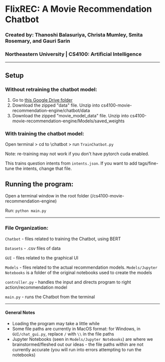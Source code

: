 
# FlixREC: A Movie Recommendation Chatbot
### Created by: Thanoshi Balasuriya, Christa Mumley, Smita Rosemary, and Gauri Sarin
### Northeastern University | CS4100: Artificial Intelligence
---

## Setup 
### Without retraining the chatbot model: 
1. Go to [this Google Drive folder](https://drive.google.com/drive/folders/114bY8i-pJH59j-rHaaZ6ZdVGhBz0KXaY?usp=sharing)
2. Download the zipped "data" file. Unzip into cs4100-movie-recommendation-engine/chatbot/data 
3. Download the zipped "movie_model_data" file. Unzip into cs4100-movie-recommendation-engine/Models/saved_weights 

### With training the chatbot model: 
Open terminal > cd to \chatbot > run `TrainChatbot.py` 

Note: re-training may not work if you don't have pytorch cuda enabled. 

This trains question intents from `intents.json`. If you want to add tags/fine-tune the intents, change that file. 

## Running the program: 
Open a terminal window in the root folder (/cs4100-movie-recommendation-engine) 

Run: `python main.py`

---

### File Organization:
`Chatbot` - files related to training the Chatbot, using BERT

`Datasets` - .csv files of data

`GUI` - files related to the graphical UI

`Models` - files related to the actual recommendation models. `Models/Jupyter Notebooks` is a folder of the original notebooks used to create the models

`controller.py` - handles the input and directs program to right action/recommendation model

`main.py` - runs the Chatbot from the terminal

---

#### General Notes 
* Loading the program may take a little while
* Some file paths are currently in MacOS format: for Windows, in `GUI/chat_gui.py`, replace `/` with `\\` in the file paths
* Jupyter Notebooks (seen in `Models/Jupyter Notebooks`) are where we brainstormed/fleshed out our ideas - the file paths within are not currently accurate (you will run into errors attempting to run the notebooks)